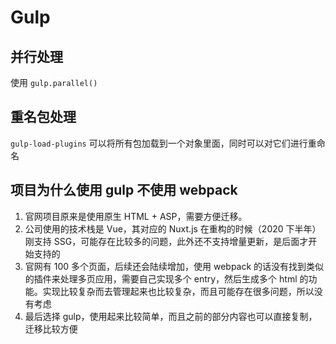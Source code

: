 # Gulp

## 并行处理

使用 `gulp.parallel()`

## 重名包处理

`gulp-load-plugins` 可以将所有包加载到一个对象里面，同时可以对它们进行重命名

## 项目为什么使用 gulp 不使用 webpack

1. 官网项目原来是使用原生 HTML + ASP，需要方便迁移。
2. 公司使用的技术栈是 Vue，其对应的 Nuxt.js 在重构的时候（2020 下半年）刚支持 SSG，可能存在比较多的问题，此外还不支持增量更新，是后面才开始支持的
3. 官网有 100 多个页面，后续还会陆续增加，使用 webpack 的话没有找到类似的插件来处理多页应用，需要自己实现多个 entry，然后生成多个 html 的功能。实现比较复杂而去管理起来也比较复杂，而且可能存在很多问题，所以没有考虑
4. 最后选择 gulp，使用起来比较简单，而且之前的部分内容也可以直接复制，迁移比较方便
